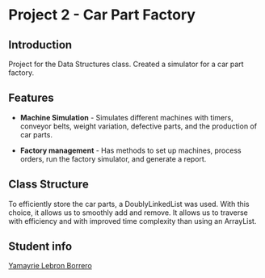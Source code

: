 # Project 2 - Car Part Factory

## Introduction
Project for the Data Structures class. Created a simulator for a car part factory.

## Features

- **Machine Simulation** - Simulates different machines with timers, conveyor belts, weight variation, defective parts, and the production of car parts.

- **Factory management** - Has methods to set up machines, process orders, run the factory simulator, and generate a report.

## Class Structure

To efficiently store the car parts, a DoublyLinkedList was used. With this choice, it allows us to smoothly add and remove. It allows us to traverse with efficiency and with improved time complexity than using an ArrayList.

## Student info
[Yamayrie Lebron Borrero](yamayrie.lebron@upr.edu)
